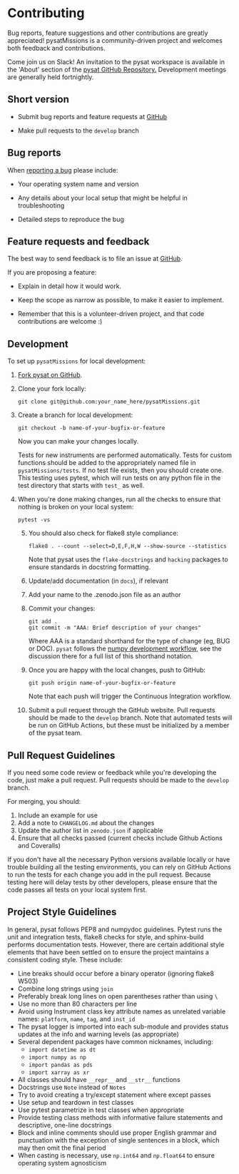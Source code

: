 Contributing
============

Bug reports, feature suggestions and other contributions are greatly
appreciated!  pysatMissions is a community-driven project and welcomes both feedback and contributions.

Come join us on Slack! An invitation to the pysat workspace is available
in the 'About' section of the
[pysat GitHub Repository.](https://github.com/pysat/pysat) Development meetings
are generally held fortnightly.

Short version
-------------

* Submit bug reports and feature requests at [GitHub](https://github.com/pysat/pysatMissions/issues)

* Make pull requests to the ``develop`` branch

Bug reports
-----------

When [reporting a bug](https://github.com/pysat/pysatMissions/issues) please
include:

* Your operating system name and version

* Any details about your local setup that might be helpful in troubleshooting

* Detailed steps to reproduce the bug

Feature requests and feedback
-----------------------------

The best way to send feedback is to file an issue at
[GitHub](https://github.com/pysat/pysatMissions/issues).

If you are proposing a feature:

* Explain in detail how it would work.

* Keep the scope as narrow as possible, to make it easier to implement.

* Remember that this is a volunteer-driven project, and that code contributions
  are welcome :)

Development
-----------

To set up `pysatMissions` for local development:

1. [Fork pysat on GitHub](https://github.com/pysat/pysatMissions/fork).

3. Clone your fork locally:
   ```
   git clone git@github.com:your_name_here/pysatMissions.git
   ```

3. Create a branch for local development:
   ```
   git checkout -b name-of-your-bugfix-or-feature
   ```

   Now you can make your changes locally.

   Tests for new instruments are performed automatically.  Tests for custom
   functions should be added to the appropriately named file in
   ``pysatMissions/tests``.  If no test file exists, then you should create
   one.  This testing uses pytest, which will run tests on any python file in
   the test directory that starts with ``test_`` as well.

4. When you're done making changes, run all the checks to ensure that nothing
   is broken on your local system:
   ```
   pytest -vs
   ```

   5. You should also check for flake8 style compliance:

      ```
      flake8 . --count --select=D,E,F,H,W --show-source --statistics
      ```

      Note that pysat uses the `flake-docstrings` and `hacking` packages to ensure
      standards in docstring formatting.


   6. Update/add documentation (in ``docs``), if relevant

   7. Add your name to the .zenodo.json file as an author

   8. Commit your changes:
      ```
      git add .
      git commit -m "AAA: Brief description of your changes"
      ```
      Where AAA is a standard shorthand for the type of change (eg, BUG or DOC).
      `pysat` follows the [numpy development workflow](https://numpy.org/doc/stable/dev/development_workflow.html),
      see the discussion there for a full list of this shorthand notation.  

   9. Once you are happy with the local changes, push to GitHub:
      ```
      git push origin name-of-your-bugfix-or-feature
      ```
      Note that each push will trigger the Continuous Integration workflow.

   10. Submit a pull request through the GitHub website. Pull requests should be
       made to the ``develop`` branch.  Note that automated tests will be run on
       GitHub Actions, but these must be initialized by a member of the pysat team.


Pull Request Guidelines
-----------------------

If you need some code review or feedback while you're developing the code, just
make a pull request. Pull requests should be made to the ``develop`` branch.

For merging, you should:

1. Include an example for use
2. Add a note to ``CHANGELOG.md`` about the changes
3. Update the author list in ``zenodo.json`` if applicable
4. Ensure that all checks passed (current checks include Github Actions and
   Coveralls)

If you don't have all the necessary Python versions available locally or
have trouble building all the testing environments, you can rely on
GitHub Actions to run the tests for each change you add in the pull
request. Because testing here will delay tests by other developers,
please ensure that the code passes all tests on your local system first.


Project Style Guidelines
------------------------

In general, pysat follows PEP8 and numpydoc guidelines.  Pytest runs the unit
and integration tests, flake8 checks for style, and sphinx-build performs
documentation tests.  However, there are certain additional style elements that
have been settled on to ensure the project maintains a consistent coding style.
These include:

* Line breaks should occur before a binary operator (ignoring flake8 W503)
* Combine long strings using `join`
* Preferably break long lines on open parentheses rather than using `\`
* Use no more than 80 characters per line
* Avoid using Instrument class key attribute names as unrelated variable names:
  `platform`, `name`, `tag`, and `inst_id`
* The pysat logger is imported into each sub-module and provides status updates
  at the info and warning levels (as appropriate)
* Several dependent packages have common nicknames, including:
  * `import datetime as dt`
  * `import numpy as np`
  * `import pandas as pds`
  * `import xarray as xr`
* All classes should have `__repr__` and `__str__` functions
* Docstrings use `Note` instead of `Notes`
* Try to avoid creating a try/except statement where except passes
* Use setup and teardown in test classes
* Use pytest parametrize in test classes when appropriate
* Provide testing class methods with informative failure statements and
  descriptive, one-line docstrings
* Block and inline comments should use proper English grammar and punctuation
  with the exception of single sentences in a block, which may then omit the
  final period
* When casting is necessary, use `np.int64` and `np.float64` to ensure operating
  system agnosticism
